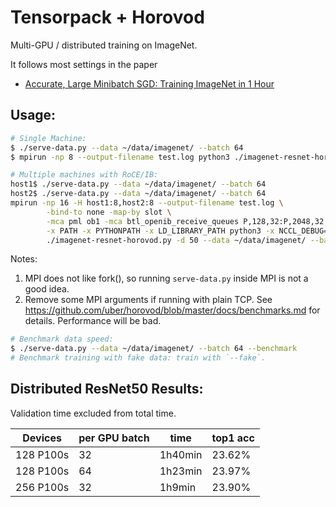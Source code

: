 
# Tensorpack + Horovod

Multi-GPU / distributed training on ImageNet.

It follows most settings in the paper
+ [Accurate, Large Minibatch SGD: Training ImageNet in 1 Hour](https://arxiv.org/abs/1706.02677)

## Usage:

```bash
# Single Machine:
$ ./serve-data.py --data ~/data/imagenet/ --batch 64
$ mpirun -np 8 --output-filename test.log python3 ./imagenet-resnet-horovod.py -d 50 --data ~/data/imagenet/ --batch 64
```

```bash
# Multiple machines with RoCE/IB:
host1$ ./serve-data.py --data ~/data/imagenet/ --batch 64
host2$ ./serve-data.py --data ~/data/imagenet/ --batch 64
mpirun -np 16 -H host1:8,host2:8 --output-filename test.log \
		-bind-to none -map-by slot \
		-mca pml ob1 -mca btl_openib_receive_queues P,128,32:P,2048,32:P,12288,32:P,65536,32 \
		-x PATH -x PYTHONPATH -x LD_LIBRARY_PATH python3 -x NCCL_DEBUG=INFO \
		./imagenet-resnet-horovod.py -d 50 --data ~/data/imagenet/ --batch 64
```

Notes:
1. MPI does not like fork(), so running `serve-data.py` inside MPI is not a good idea.
2. Remove some MPI arguments if running with plain TCP.
   See https://github.com/uber/horovod/blob/master/docs/benchmarks.md for details.
	 Performance will be bad.

```bash
# Benchmark data speed:
$ ./serve-data.py --data ~/data/imagenet/ --batch 64 --benchmark
# Benchmark training with fake data: train with `--fake`.
```

## Distributed ResNet50 Results:

Validation time excluded from total time.

|Devices    | per GPU batch | time    | top1 acc |
|   -       |    -          |    -										|   -      |
| 128 P100s |	32					  | 1h40min  								|  23.62%   |
| 128 P100s |	64					  | 1h23min  								|  23.97%   |
| 256 P100s |	32					  | 1h9min  								|  23.90%   |

